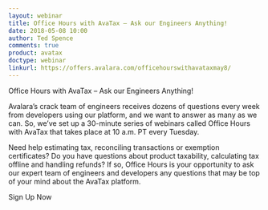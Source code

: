 ```yaml
---
layout: webinar
title: Office Hours with AvaTax – Ask our Engineers Anything!
date: 2018-05-08 10:00
author: Ted Spence
comments: true
product: avatax
doctype: webinar
linkurl: https://offers.avalara.com/officehourswithavataxmay8/
---
```


Office Hours with AvaTax – Ask our Engineers Anything!

Avalara’s crack team of engineers receives dozens of questions every week from developers using our platform, and we want to answer as many as we can. So, we’ve set up a 30-minute series of webinars called Office Hours with AvaTax that takes place at 10 a.m. PT every Tuesday.

Need help estimating tax, reconciling transactions or exemption certificates? Do you have questions about product taxability, calculating tax offline and handling refunds?  If so, Office Hours is your opportunity to ask our expert team of engineers and developers any questions that may be top of your mind about the AvaTax platform.

Sign Up Now
